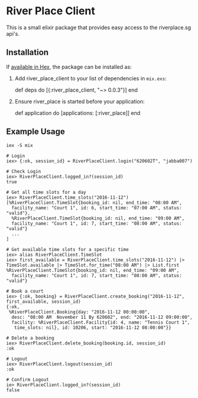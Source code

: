 # River Place Client

This is a small elixir package that provides easy access to the riverplace.sg api's.

## Installation

If [available in Hex](https://hex.pm/docs/publish), the package can be installed as:

  1. Add river_place_client to your list of dependencies in `mix.exs`:

        def deps do
          [{:river_place_client, "~> 0.0.3"}]
        end

  2. Ensure river_place is started before your application:

        def application do
          [applications: [:river_place]]
        end

## Example Usage

```
iex -S mix

# Login
iex> {:ok, session_id} = RiverPlaceClient.login("620602T", "jabba007")

# Check Login
iex> RiverPlaceClient.logged_in?(session_id)
true

# Get all time slots for a day
iex> RiverPlaceClient.time_slots("2016-11-12")
[%RiverPlaceClient.TimeSlot{booking_id: nil, end_time: "08:00 AM",
  facility_name: "Court 1", id: 6, start_time: "07:00 AM", status: "valid"},
  %RiverPlaceClient.TimeSlot{booking_id: nil, end_time: "09:00 AM",
  facility_name: "Court 1", id: 7, start_time: "08:00 AM", status: "valid"}
  ...
]

# Get available time slots for a specific time
iex> alias RiverPlaceClient.TimeSlot
iex> first_available = RiverPlaceClient.time_slots("2016-11-12") |> TimeSlot.available |> TimeSlot.for_time("08:00 AM") |> List.first
%RiverPlaceClient.TimeSlot{booking_id: nil, end_time: "09:00 AM",
  facility_name: "Court 1", id: 7, start_time: "08:00 AM", status: "valid"}

# Book a court
iex> {:ok, booking} = RiverPlaceClient.create_booking("2016-11-12", first_available, session_id)
{:ok,
 %RiverPlaceClient.Booking{day: "2016-11-12 00:00:00",
  desc: "08:00 AM  November 11 By 620602", end: "2016-11-12 09:00:00",
  facility: %RiverPlaceClient.Facility{id: 4, name: "Tennis Court 1",
   time_slots: nil}, id: 10206, start: "2016-11-12 08:00:00"}}

# Delete a booking
iex> RiverPlaceClient.delete_booking(booking.id, session_id)
:ok

# Logout
iex> RiverPlaceClient.logout(session_id)
:ok

# Confirm Logout
ie> RiverPlaceClient.logged_in?(session_id)
false

```
